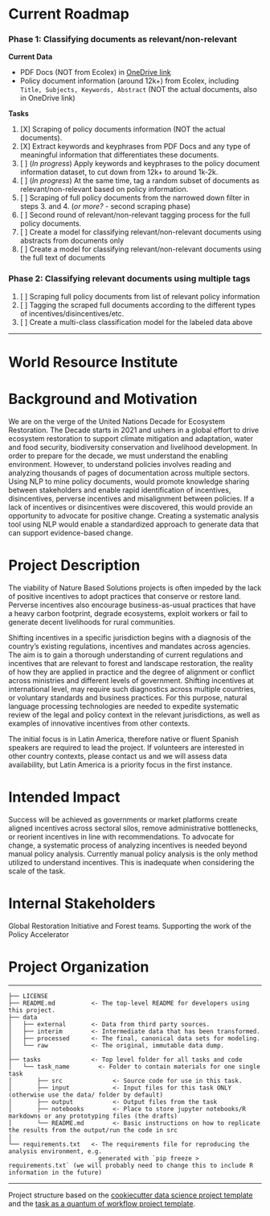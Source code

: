 Current Roadmap
==============================
### Phase 1: Classifying documents as relevant/non-relevant

**Current Data**
- PDF Docs (NOT from Ecolex) in [OneDrive link](https://onedrive.live.com/?authkey=%21APg%5FS4HvxM%5FJBBw&id=C675544AC4321F5C%21125&cid=C675544AC4321F5C) 
- Policy document information (around 12k+) from Ecolex, including `Title, Subjects, Keywords, Abstract` (NOT the actual documents, also in OneDrive link)

**Tasks** 
1. [X] Scraping of policy documents information (NOT the actual documents).
2. [X] Extract keywords and keyphrases from PDF Docs and any type of meaningful information that differentiates these documents.
3. [ ] (_In progress_) Apply keywords and keyphrases to the policy document information dataset, to cut down from 12k+ to around 1k-2k.
4. [ ] (_In progress_) At the same time, tag a random subset of documents as relevant/non-relevant based on policy information. 
5. [ ] Scraping of full policy documents from the narrowed down filter in steps 3. and 4. (_or more?_ - second scraping phase)
6. [ ] Second round of relevant/non-relevant tagging process for the full policy documents.
7. [ ] Create a model for classifying relevant/non-relevant documents using abstracts from documents only
8. [ ] Create a model for classifying relevant/non-relevant documents using the full text of documents

### Phase 2: Classifying relevant documents using multiple tags
1. [ ] Scraping full policy documents from list of relevant policy information 
2. [ ] Tagging the scraped full documents according to the different types of incentives/disincentives/etc. 
3. [ ] Create a multi-class classification model for the labeled data above

-------------------------------------

World Resource Institute
==============================
# Background and Motivation

We are on the verge of the United Nations Decade for Ecosystem Restoration. The Decade starts in 2021 and ushers in a global effort to drive ecosystem restoration to support climate mitigation and adaptation, water and food security, biodiversity conservation and livelihood development. In order to prepare for the decade, we must understand the enabling environment. However, to understand policies involves reading and analyzing thousands of pages of documentation across multiple sectors. Using NLP to mine policy documents, would promote knowledge sharing between stakeholders and enable rapid identification of incentives, disincentives, perverse incentives and misalignment between policies. If a lack of incentives or disincentives were discovered, this would provide an opportunity to advocate for positive change. Creating a systematic analysis tool using NLP would enable a standardized approach to generate data that can support evidence-based change.

# Project Description

The viability of Nature Based Solutions projects is often impeded by the lack of positive incentives to adopt practices that conserve or restore land. Perverse incentives also encourage business-as-usual practices that have a heavy carbon footprint, degrade ecosystems, exploit workers or fail to generate decent livelihoods for rural communities.

Shifting incentives in a specific jurisdiction begins with a diagnosis of the country’s existing regulations, incentives and mandates across agencies. The aim is to gain a thorough understanding of current regulations and incentives that are relevant to forest and landscape restoration, the reality of how they are applied in practice and the degree of alignment or conflict across ministries and different levels of government. Shifting incentives at international level, may require such diagnostics across multiple countries, or voluntary standards and business practices. For this purpose, natural language processing technologies are needed to expedite systematic review of the legal and policy context in the relevant jurisdictions, as well as examples of innovative incentives from other contexts.

The initial focus is in Latin America, therefore native or fluent Spanish speakers are required to lead the project. If volunteers are interested in other country contexts, please contact us and we will assess data availability, but Latin America is a priority focus in the first instance.

# Intended Impact

Success will be achieved as governments or market platforms create aligned incentives across sectoral silos, remove administrative bottlenecks, or reorient incentives in line with recommendations. To advocate for change, a systematic process of analyzing incentives is needed beyond manual policy analysis. Currently manual policy analysis is the only method utilized to understand incentives. This is inadequate when considering the scale of the task.

# Internal Stakeholders

Global Restoration Initiative and Forest teams. Supporting the work of the Policy Accelerator

# Project Organization
------------

    ├── LICENSE
    ├── README.md          <- The top-level README for developers using this project.
    ├── data
    │   ├── external       <- Data from third party sources.
    │   ├── interim        <- Intermediate data that has been transformed.
    │   ├── processed      <- The final, canonical data sets for modeling.
    │   └── raw            <- The original, immutable data dump.
    │
    ├── tasks              <- Top level folder for all tasks and code
    │   └── task_name        <- Folder to contain materials for one single task
    │       ├── src              <- Source code for use in this task.
    │       ├── input            <- Input files for this task ONLY (otherwise use the data/ folder by default)
    │       ├── output           <- Output files from the task
    │       ├── notebooks        <- Place to store jupyter notebooks/R markdowns or any prototyping files (the drafts)
    │       └── README.md        <- Basic instructions on how to replicate the results from the output/run the code in src
    │
    └── requirements.txt   <- The requirements file for reproducing the analysis environment, e.g.
                             generated with `pip freeze > requirements.txt` (we will probably need to change this to include R information in the future)
--------

Project structure based on the [cookiecutter data science project template](https://drivendata.github.io/cookiecutter-data-science/) and the [task as a quantum of workflow project template](https://hrdag.org/2016/06/14/the-task-is-a-quantum-of-workflow/). 

